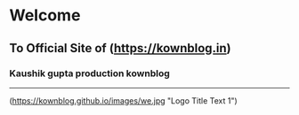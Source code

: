 # Welcome 
## To Official Site of (https://kownblog.in)
### Kaushik gupta production kownblog
---

(https://kownblog.github.io/images/we.jpg "Logo Title Text 1")
